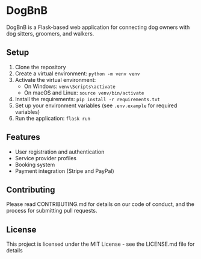 # DogBnB

DogBnB is a Flask-based web application for connecting dog owners with dog sitters, groomers, and walkers.

## Setup

1. Clone the repository
2. Create a virtual environment: `python -m venv venv`
3. Activate the virtual environment:
   - On Windows: `venv\Scripts\activate`
   - On macOS and Linux: `source venv/bin/activate`
4. Install the requirements: `pip install -r requirements.txt`
5. Set up your environment variables (see `.env.example` for required variables)
6. Run the application: `flask run`

## Features

- User registration and authentication
- Service provider profiles
- Booking system
- Payment integration (Stripe and PayPal)

## Contributing

Please read CONTRIBUTING.md for details on our code of conduct, and the process for submitting pull requests.

## License

This project is licensed under the MIT License - see the LICENSE.md file for details
